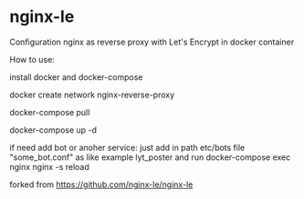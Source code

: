 # nginx-le
 Configuration nginx as reverse proxy with Let's Encrypt in docker container

How to use:

install docker and docker-compose

docker create network nginx-reverse-proxy

docker-compose pull

docker-compose up -d

if need add bot or anoher service: just add in path etc/bots file "some_bot.conf" as like example lyt_poster and run docker-compose exec nginx nginx -s reload

forked from https://github.com/nginx-le/nginx-le
